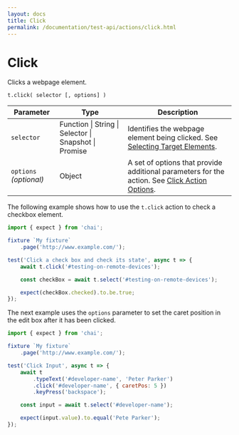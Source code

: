```yaml
---
layout: docs
title: Click
permalink: /documentation/test-api/actions/click.html
---
```

# Click

Clicks a webpage element.

```text
t.click( selector [, options] )
```

Parameter              | Type                                              | Description
---------------------- | ------------------------------------------------- | -----------------------------------------------------------------------------------------------------------------------
`selector`             | Function &#124; String &#124; Selector &#124; Snapshot &#124; Promise | Identifies the webpage element being clicked. See [Selecting Target Elements](index.md#selecting-target-elements).
`options` *(optional)* | Object                                            | A set of options that provide additional parameters for the action. See [Click Action Options](action-options.md#click-action-options).

The following example shows how to use the `t.click` action to check a checkbox element.

```js
import { expect } from 'chai';

fixture `My fixture`
    .page('http://www.example.com/');

test('Click a check box and check its state', async t => {
    await t.click('#testing-on-remote-devices');

    const checkBox = await t.select('#testing-on-remote-devices');

    expect(checkBox.checked).to.be.true;
});
```

The next example uses the `options` parameter to set the caret position in the edit box after it has been clicked.

```js
import { expect } from 'chai';

fixture `My fixture`
    .page('http://www.example.com/');

test('Click Input', async t => {
    await t
        .typeText('#developer-name', 'Peter Parker')
        .click('#developer-name', { caretPos: 5 })
        .keyPress('backspace');

    const input = await t.select('#developer-name');

    expect(input.value).to.equal('Pete Parker');
});
```